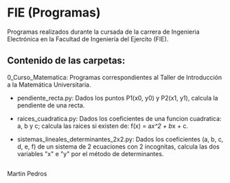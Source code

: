 # FIE (Programas)
Programas realizados durante la cursada de la carrera de Ingenieria Electrónica en la Facultad de Ingeniería del Ejercito (FIE).

## Contenido de las carpetas:
0_Curso_Matematica: Programas correspondientes al Taller de Introducción a la Matemática Universitaria.

- pendiente_recta.py:
  Dados los puntos P1(x0, y0) y P2(x1, y1), calcula la pendiente de una recta.
  
- raices_cuadratica.py:
  Dados los coeficientes de una funcion cuadratica: a, b y c; calcula las raices si existen de: f(x) = a*x^2 + b*x + c.

- sistemas_lineales_determinantes_2x2.py:
  Dados los coeficientes (a, b, c, d, e, f) de un sistema de 2 ecuaciones con 2 incognitas, calcula las dos variables "x" e "y" por el método de determinantes.


##
Martin Pedros
